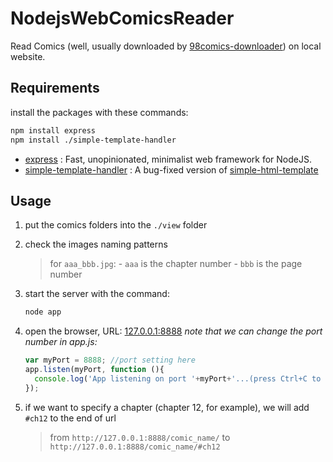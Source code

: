 # NodejsWebComicsReader
Read Comics (well, usually downloaded by [98comics-downloader](https://github.com/RainBoltz/98comics-downloader)) on local website.

## Requirements
install the packages with these commands:
```bash
npm install express
npm install ./simple-template-handler
```
- [express](https://www.npmjs.com/package/express) : Fast, unopinionated, minimalist web framework for NodeJS.
- [simple-template-handler](https://github.com/RainBoltz/simple-html-template) : A bug-fixed version of [simple-html-template](https://github.com/anisoftcorporation/simple-html-template)
    
## Usage
1. put the comics folders into the ` ./view ` folder
    
2. check the images naming patterns
    > for ` aaa_bbb.jpg `:
    >     - `aaa` is the chapter number
    >     - `bbb` is the page number
   
3. start the server with the command:
    ```bash
    node app
    ```
    
4. open the browser, URL: [127.0.0.1:8888](http://127.0.0.1:8888)
    *note that we can change the port number in app.js:*
    ```javascript
    var myPort = 8888; //port setting here
    app.listen(myPort, function (){
      console.log('App listening on port '+myPort+'...(press Ctrl+C to exit)');
    });
    ```
    
5. if we want to specify a chapter (chapter 12, for example), we will add ` #ch12 ` to the end of url
    > from `http://127.0.0.1:8888/comic_name/` to `http://127.0.0.1:8888/comic_name/#ch12`
    
    
    
    
    